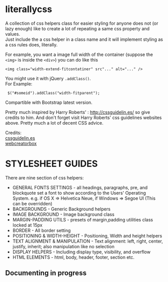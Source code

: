 # literallycss
A collection of css helpers class for easier styling for anyone does not (or lazy enough) like to create a lot of repeating a same css property and values.  
Just include the a css helper in a class name and it will implement styling as a css rules does, literally. 
    
For example, you want a image full width of the container (suppose the `<img>` is inside the `<div>`) you can do like this
    
      
    <img class="width-extend-fitcontatiner" src"..." alt="..." /> 

  
You might use it with jQuery `.addClass()`.  
For Example:

     
     $("#someid").addClass("width-fitparent");



Compartible with Bootstrap latest version.
    
Pretty much inspired by Harry Roberts' : http://cssguidelin.es/ so give credits to him. And don't forget visit Harry Roberts' css guidelines websites above. Pretty much a lot of decent CSS advice.

Credits:  
[cssguidelin.es](http://cssguidelin.es/)  
[webcreatorbox](http://www.webcreatorbox.com/en/)  


# STYLESHEET GUIDES

There are nine section of css helpers:
* GENERAL FONTS SETTINGS - all headings, paragraphs, pre, and blockquote set a font to show according to the Users' Operating System. e.g. if OS X => Helvetica Neue, if Windows => Segoe UI (This can be overridden)
* BACKGROUNDS  - Generic Background helpers
* IMAGE BACKGROUND - Image background class
* MARGIN-PADDING UTILS - presets of margin,padding utilities class locked at 15px
* BORDER - All border setting
* POSITIONING & WIDTH-HEIGHT - Positioning, Width and height helpers 
* TEXT ALIGNMENT & MANIPULATION - Text alignment: left, right, center, justify, inherit; also manipulation like no selection
* DISPLAY HELPERS - Including display type, visibility, and overflow
* HTML ELEMENTS - html, body, header, footer, section etc.

## Documenting in progress